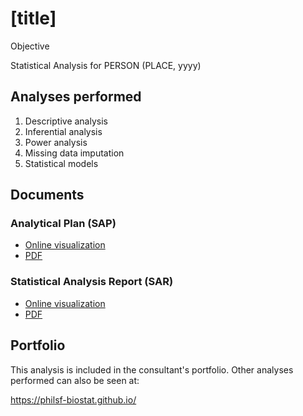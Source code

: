 # [title]

Objective

Statistical Analysis for PERSON (PLACE, yyyy)

## Analyses performed

1. Descriptive analysis
1. Inferential analysis
1. Power analysis
1. Missing data imputation
1. Statistical models

## Documents

### Analytical Plan (SAP)

<!-- - [Online visualization][sapviz-v02] -->
<!-- - [PDF][sappdf-v02] -->

- [Online visualization][sapviz-v01]
- [PDF][sappdf-v01]

### Statistical Analysis Report (SAR)

<!-- - [Online visualization][reportviz-v02] -->
<!-- - [PDF][pdf-v02] -->

- [Online visualization][reportviz-v01]
- [PDF][pdf-v01]

<!-- ## Associated analyses -->

<!-- This analysis is part of a larger project and is supported by other analyses, linked below. -->

<!-- **[assoc_title]** -->

<!-- <[assoc_link]> -->

## Portfolio

This analysis is included in the consultant's portfolio.
Other analyses performed can also be seen at:

<https://philsf-biostat.github.io/>

<!-- --- -->

[sapviz-v01]: report/SAP-yyyy-NNN-XX-v01.md
[sapviz-v02]: report/SAP-yyyy-NNN-XX-v02.md
[sappdf-v01]: https://docs.google.com/viewer?url=https://github.com/philsf-biostat/SAR-yyyy-NNN-XX/raw/main/report/SAP-yyyy-NNN-XX-v01.pdf
[sappdf-v02]: https://docs.google.com/viewer?url=https://github.com/philsf-biostat/SAR-yyyy-NNN-XX/raw/main/report/SAP-yyyy-NNN-XX-v02.pdf

[reportviz-v01]: report/SAR-yyyy-NNN-XX-v01.md
[reportviz-v02]: report/SAR-yyyy-NNN-XX-v02.md
[pdf-v01]: https://docs.google.com/viewer?url=https://github.com/philsf-biostat/SAR-yyyy-NNN-XX/raw/main/report/SAR-yyyy-NNN-XX-v01.pdf
[pdf-v02]: https://docs.google.com/viewer?url=https://github.com/philsf-biostat/SAR-yyyy-NNN-XX/raw/main/report/SAR-yyyy-NNN-XX-v02.pdf
